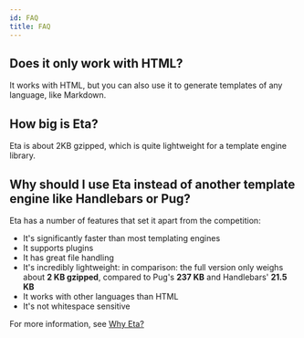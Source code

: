 ```yaml
---
id: FAQ
title: FAQ
---
```


## Does it only work with HTML?

It works with HTML, but you can also use it to generate templates of any language, like Markdown.

## How big is Eta?

Eta is about 2KB gzipped, which is quite lightweight for a template engine library.

## Why should I use Eta instead of another template engine like Handlebars or Pug?

Eta has a number of features that set it apart from the competition:

- It's significantly faster than most templating engines
- It supports plugins
- It has great file handling
- It's incredibly lightweight: in comparison: the full version only weighs about **2 KB gzipped**, compared to Pug's **237 KB** and Handlebars' **21.5 KB**
- It works with other languages than HTML
- It's not whitespace sensitive

For more information, see [Why Eta?](about/why-eta.md)
